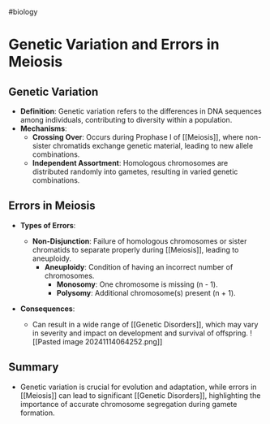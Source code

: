 #biology
# Genetic Variation and Errors in Meiosis
## Genetic Variation
- **Definition**: Genetic variation refers to the differences in DNA sequences among individuals, contributing to diversity within a population.
- **Mechanisms**:
  - **Crossing Over**: Occurs during Prophase I of [[Meiosis]], where non-sister chromatids exchange genetic material, leading to new allele combinations.
  - **Independent Assortment**: Homologous chromosomes are distributed randomly into gametes, resulting in varied genetic combinations.

## Errors in Meiosis
- **Types of Errors**:
  - **Non-Disjunction**: Failure of homologous chromosomes or sister chromatids to separate properly during [[Meiosis]], leading to aneuploidy.
    - **Aneuploidy**: Condition of having an incorrect number of chromosomes.
      - **Monosomy**: One chromosome is missing (n - 1).
      - **Polysomy**: Additional chromosome(s) present (n + 1).
  
- **Consequences**:
  - Can result in a wide range of [[Genetic Disorders]], which may vary in severity and impact on development and survival of offspring.
![[Pasted image 20241114064252.png]]
## Summary
- Genetic variation is crucial for evolution and adaptation, while errors in [[Meiosis]] can lead to significant [[Genetic Disorders]], highlighting the importance of accurate chromosome segregation during gamete formation.
